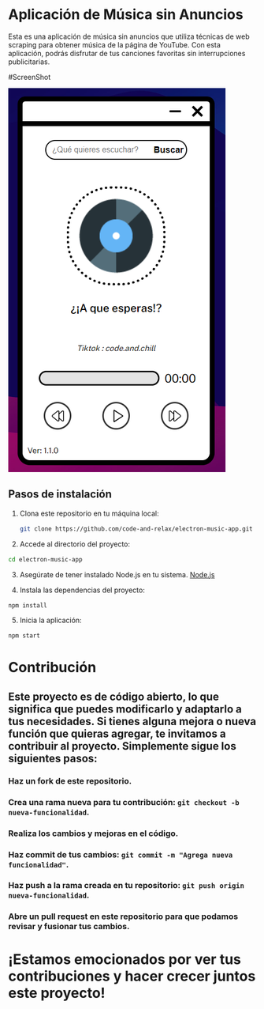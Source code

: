 # Aplicación de Música sin Anuncios

Esta es una aplicación de música sin anuncios que utiliza técnicas de web scraping para obtener música de la página de YouTube. Con esta aplicación, podrás disfrutar de tus canciones favoritas sin interrupciones publicitarias.

#ScreenShot

![ScreenShoot of the Music APP](app.PNG)

## Pasos de instalación

1. Clona este repositorio en tu máquina local:

   ```bash
   git clone https://github.com/code-and-relax/electron-music-app.git
   ```

2. Accede al directorio del proyecto:
  ```bash
  cd electron-music-app
  ```

3. Asegúrate de tener instalado Node.js en tu sistema.
  [Node.js](https://nodejs.org/es)

4. Instala las dependencias del proyecto:
  ```bash
  npm install
  ```

5. Inicia la aplicación:
  ```bash
  npm start
  ```

# Contribución
## Este proyecto es de código abierto, lo que significa que puedes modificarlo y adaptarlo a tus necesidades. Si tienes alguna mejora o nueva función que quieras agregar, te invitamos a contribuir al proyecto. Simplemente sigue los siguientes pasos:

### Haz un fork de este repositorio.
### Crea una rama nueva para tu contribución: `git checkout -b nueva-funcionalidad`.
### Realiza los cambios y mejoras en el código.
### Haz commit de tus cambios: `git commit -m "Agrega nueva funcionalidad"`.
### Haz push a la rama creada en tu repositorio: `git push origin nueva-funcionalidad`.
### Abre un pull request en este repositorio para que podamos revisar y fusionar tus cambios.

# ¡Estamos emocionados por ver tus contribuciones y hacer crecer juntos este proyecto!
